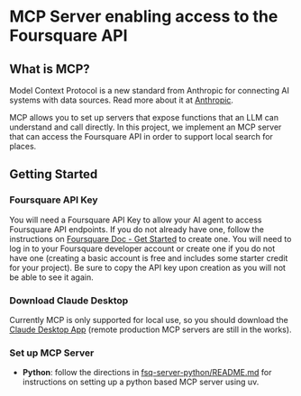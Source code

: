 # MCP Server enabling access to the Foursquare API

## What is MCP?

Model Context Protocol is a new standard from Anthropic for connecting AI systems with data sources. Read more about it at [Anthropic](https://www.anthropic.com/news/model-context-protocol).

MCP allows you to set up servers that expose functions that an LLM can understand and call directly. In this project, we implement an MCP server that can access the Foursquare API in order to support local search for places.

## Getting Started

### Foursquare API Key

You will need a Foursquare API Key to allow your AI agent to access Foursquare API endpoints. If you do not already have one, follow the instructions on [Foursquare Doc - Get Started](https://docs.foursquare.com/developer/reference/places-api-get-started) to create one. You will need to log in to your Foursquare developer account or create one if you do not have one (creating a basic account is free and includes some starter credit for your project). Be sure to copy the API key upon creation as you will not be able to see it again.

### Download Claude Desktop

Currently MCP is only supported for local use, so you should download the [Claude Desktop App](https://claude.ai/download) (remote production MCP servers are still in the works).

### Set up MCP Server

* **Python**: follow the directions in [fsq-server-python/README.md](fsq-server-python/README.md) for instructions on setting up a python based MCP server using uv.
